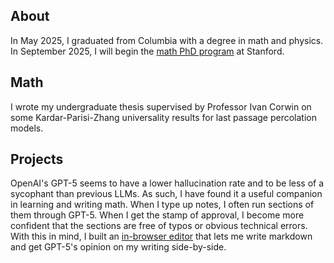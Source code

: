 ## About
In May 2025, I graduated from Columbia with a degree in math and physics. In September 2025, I will begin the [math PhD program](https://mathematics.stanford.edu/academics/graduate-students/phd-program) at Stanford. 

## Math
I wrote my undergraduate thesis supervised by Professor Ivan Corwin on some Kardar-Parisi-Zhang universality results for last passage percolation models. 

## Projects
OpenAI's GPT-5 seems to have a lower hallucination rate and to be less of a sycophant than previous LLMs. As such, I have found it a useful companion in learning and writing math. When I type up notes, I often run sections of them through GPT-5. When I get the stamp of approval, I become more confident that the sections are free of typos or obvious technical errors. With this in mind, I built an [in-browser editor](https://www.jameshstephens.net/editor) that lets me write markdown and get GPT-5's opinion on my writing side-by-side. 
